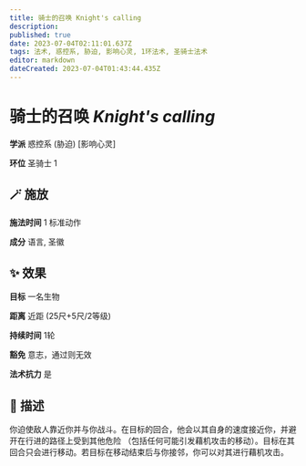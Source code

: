 ```yaml
---
title: 骑士的召唤 Knight's calling
description: 
published: true
date: 2023-07-04T02:11:01.637Z
tags: 法术, 惑控系, 胁迫, 影响心灵, 1环法术, 圣骑士法术
editor: markdown
dateCreated: 2023-07-04T01:43:44.435Z
---
```


# **骑士的召唤** *Knight's calling*

**学派** 惑控系 (胁迫) \[影响心灵\] 

**环位** 圣骑士 1

## 🪄 施放

**施法时间** 1 标准动作

**成分** 语言, 圣徽

## ✨ 效果 

**目标** 一名生物 

**距离** 近距 (25尺+5尺/2等级)  

**持续时间** 1轮 

**豁免** 意志，通过则无效

**法术抗力** 是

## 📖 描述

你迫使敌人靠近你并与你战斗。在目标的回合，他会以其自身的速度接近你，并避开在行进的路径上受到其他危险 （包括任何可能引发藉机攻击的移动）。目标在其回合只会进行移动。若目标在移动结束后与你接邻，你可以对其进行藉机攻击。
    